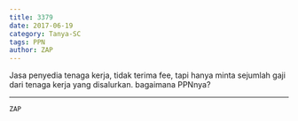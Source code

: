 ```yaml
---
title: 3379
date: 2017-06-19
category: Tanya-SC
tags: PPN
author: ZAP
---
```


Jasa penyedia tenaga kerja, tidak terima fee, tapi hanya minta sejumlah gaji dari tenaga kerja yang disalurkan. bagaimana PPNnya?

---



`ZAP`
